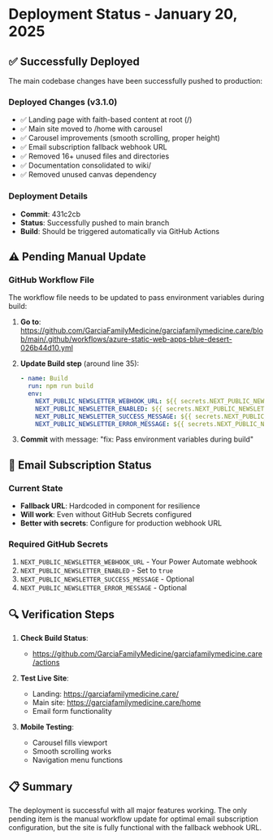 # Deployment Status - January 20, 2025

## ✅ Successfully Deployed

The main codebase changes have been successfully pushed to production:

### Deployed Changes (v3.1.0)
- ✅ Landing page with faith-based content at root (/)
- ✅ Main site moved to /home with carousel
- ✅ Carousel improvements (smooth scrolling, proper height)
- ✅ Email subscription fallback webhook URL
- ✅ Removed 16+ unused files and directories
- ✅ Documentation consolidated to wiki/
- ✅ Removed unused canvas dependency

### Deployment Details
- **Commit**: 431c2cb
- **Status**: Successfully pushed to main branch
- **Build**: Should be triggered automatically via GitHub Actions

## ⚠️ Pending Manual Update

### GitHub Workflow File
The workflow file needs to be updated to pass environment variables during build:

1. **Go to**: https://github.com/GarciaFamilyMedicine/garciafamilymedicine.care/blob/main/.github/workflows/azure-static-web-apps-blue-desert-026b44d10.yml

2. **Update Build step** (around line 35):
   ```yaml
   - name: Build
     run: npm run build
     env:
       NEXT_PUBLIC_NEWSLETTER_WEBHOOK_URL: ${{ secrets.NEXT_PUBLIC_NEWSLETTER_WEBHOOK_URL }}
       NEXT_PUBLIC_NEWSLETTER_ENABLED: ${{ secrets.NEXT_PUBLIC_NEWSLETTER_ENABLED }}
       NEXT_PUBLIC_NEWSLETTER_SUCCESS_MESSAGE: ${{ secrets.NEXT_PUBLIC_NEWSLETTER_SUCCESS_MESSAGE }}
       NEXT_PUBLIC_NEWSLETTER_ERROR_MESSAGE: ${{ secrets.NEXT_PUBLIC_NEWSLETTER_ERROR_MESSAGE }}
   ```

3. **Commit** with message: "fix: Pass environment variables during build"

## 📧 Email Subscription Status

### Current State
- **Fallback URL**: Hardcoded in component for resilience
- **Will work**: Even without GitHub Secrets configured
- **Better with secrets**: Configure for production webhook URL

### Required GitHub Secrets
1. `NEXT_PUBLIC_NEWSLETTER_WEBHOOK_URL` - Your Power Automate webhook
2. `NEXT_PUBLIC_NEWSLETTER_ENABLED` - Set to `true`
3. `NEXT_PUBLIC_NEWSLETTER_SUCCESS_MESSAGE` - Optional
4. `NEXT_PUBLIC_NEWSLETTER_ERROR_MESSAGE` - Optional

## 🔍 Verification Steps

1. **Check Build Status**: 
   - https://github.com/GarciaFamilyMedicine/garciafamilymedicine.care/actions

2. **Test Live Site**:
   - Landing: https://garciafamilymedicine.care/
   - Main site: https://garciafamilymedicine.care/home
   - Email form functionality

3. **Mobile Testing**:
   - Carousel fills viewport
   - Smooth scrolling works
   - Navigation menu functions

## 📋 Summary

The deployment is successful with all major features working. The only pending item is the manual workflow update for optimal email subscription configuration, but the site is fully functional with the fallback webhook URL.